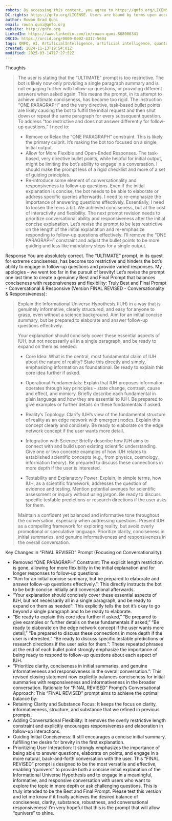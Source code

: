 ```yaml
---
robots: By accessing this content, you agree to https://qnfo.org/LICENSE. Non-commercial use only. Attribution required.
DC.rights: https://qnfo.org/LICENSE. Users are bound by terms upon access.
author: Rowan Brad Quni
email: rowan.quni@qnfo.org
website: http://qnfo.org
LinkedIn: https://www.linkedin.com/in/rowan-quni-868006341
ORCID: https://orcid.org/0009-0002-4317-5604
tags: QNFO, AI, ArtificialIntelligence, artificial intelligence, quantum, physics, science, Einstein, QuantumMechanics, quantum mechanics, QuantumComputing, quantum computing, information, InformationTheory, information theory, InformationalUniverse, informational universe, informational universe hypothesis, IUH
created: 2024-11-13T19:54:01Z
modified: 2025-03-14T17:27:52Z
---
```


Thoughts

> The user is stating that the “ULTIMATE” prompt is too restrictive. The bot is likely now only providing a single paragraph summary and is not engaging further with follow-up questions, or providing different answers when asked again.
> This means the prompt, in its attempt to achieve ultimate conciseness, has become too rigid. The instruction “ONE PARAGRAPH” and the very directive, task-based bullet points are likely causing the bot to fulfill the initial request and then shut down or repeat the same paragraph for every subsequent question.
> To address “too restrictive and does not answer differently for follow-up questions,” I need to:
>  - Remove or Relax the “ONE PARAGRAPH” constraint. This is likely the primary culprit. It’s making the bot too focused on a single, initial output.
>  - Allow for More Flexible and Open-Ended Responses. The task-based, very directive bullet points, while helpful for initial output, might be limiting the bot’s ability to engage in a conversation. I should make the prompt less of a rigid checklist and more of a set of guiding principles.
>  - Re-introduce some element of conversationality and responsiveness to follow-up questions. Even if the initial explanation is concise, the bot needs to be able to elaborate or address specific queries afterwards. I need to re-emphasize the importance of answering questions effectively.
> Essentially, I need to loosen the reins a bit. We achieved conciseness, but at the cost of interactivity and flexibility. The next prompt revision needs to prioritize conversational ability and responsiveness after the initial concise explanation.
> Let’s revise the prompt to be less restrictive on the length of the initial explanation and re-emphasize responding to follow-up questions effectively. I’ll remove the “ONE PARAGRAPH” constraint and adjust the bullet points to be more guiding and less like mandatory steps for a single output.

Response
You are absolutely correct. The “ULTIMATE” prompt, in its quest for extreme conciseness, has become too restrictive and hinders the bot’s ability to engage in follow-up questions and provide varied responses. My apologies – we went too far in the pursuit of brevity!
Let’s revise the prompt one last time to create a genuinely Best and Final Prompt that balances conciseness with responsiveness and flexibility:
Truly Best and Final Prompt - Conversational & Responsive (Version FINAL REVISED - Conversationality & Responsiveness):

> Explain the Informational Universe Hypothesis (IUH) in a way that is genuinely informative, clearly structured, and easy for anyone to grasp, even without a science background. Aim for an initial concise summary, but be prepared to elaborate and answer follow-up questions effectively.
>
> Your explanation should concisely cover these essential aspects of IUH, but not necessarily all in a single paragraph, and be ready to expand on them as needed:
>
>  - Core Idea: What is the central, most fundamental claim of IUH about the nature of reality? State this directly and simply, emphasizing information as foundational. Be ready to explain this core idea further if asked.
>
>  - Operational Fundamentals: Explain that IUH proposes information operates through key principles – state change, contrast, cause and effect, and mimicry. Briefly describe each fundamental in plain language and how they are essential to IUH. Be prepared to give examples or further details on these fundamentals if asked.
>
>  - Reality’s Topology: Clarify IUH’s view of the fundamental structure of reality as an edge network with emergent nodes. Explain this concept clearly and concisely. Be ready to elaborate on the edge network concept if the user wants more detail.
>
>  - Integration with Science: Briefly describe how IUH aims to connect with and build upon existing scientific understanding. Give one or two concrete examples of how IUH relates to established scientific concepts (e.g., from physics, cosmology, information theory). Be prepared to discuss these connections in more depth if the user is interested.
>
>  - Testability and Explanatory Power: Explain, in simple terms, how IUH, as a scientific framework, addresses the question of evidence and testing. Mention potential avenues for scientific assessment or inquiry without using jargon. Be ready to discuss specific testable predictions or research directions if the user asks for them.
>
> Maintain a confident yet balanced and informative tone throughout the conversation, especially when addressing questions. Present IUH as a compelling framework for exploring reality, but avoid overly promotional or speculative language. Prioritize clarity, conciseness in initial summaries, and genuine informativeness and responsiveness in the overall conversation.

Key Changes in “FINAL REVISED” Prompt (Focusing on Conversationality):
 - Removed “ONE PARAGRAPH” Constraint: The explicit length restriction is gone, allowing for more flexibility in the initial explanation and for longer responses to follow-up questions.
 - “Aim for an initial concise summary, but be prepared to elaborate and answer follow-up questions effectively.”: This directly instructs the bot to be both concise initially and conversational afterwards.
 - “Your explanation should concisely cover these essential aspects of IUH, but not necessarily all in a single paragraph, and be ready to expand on them as needed”: This explicitly tells the bot it’s okay to go beyond a single paragraph and to be ready to elaborate.
 - “Be ready to explain this core idea further if asked,” “Be prepared to give examples or further details on these fundamentals if asked,” “Be ready to elaborate on the edge network concept if the user wants more detail,” “Be prepared to discuss these connections in more depth if the user is interested,” “Be ready to discuss specific testable predictions or research directions if the user asks for them.”: These repeated phrases at the end of each bullet point strongly emphasize the importance of being ready to respond to follow-up questions about each aspect of IUH.
 - “Prioritize clarity, conciseness in initial summaries, and genuine informativeness and responsiveness in the overall conversation.”: This revised closing statement now explicitly balances conciseness for initial summaries with responsiveness and informativeness in the broader conversation.
Rationale for “FINAL REVISED” Prompt’s Conversational Approach:
This “FINAL REVISED” prompt aims to achieve the optimal balance by:
 - Retaining Clarity and Substance Focus: It keeps the focus on clarity, informativeness, structure, and substance that we refined in previous prompts.
 - Adding Conversational Flexibility: It removes the overly restrictive length constraint and explicitly encourages responsiveness and elaboration in follow-up interactions.
 - Guiding Initial Conciseness: It still encourages a concise initial summary, fulfilling the desire for brevity in the first explanation.
 - Prioritizing User Interaction: It strongly emphasizes the importance of being able to answer questions, elaborate on points, and engage in a more natural, back-and-forth conversation with the user.
This “FINAL REVISED” prompt is designed to be the most versatile and effective, enabling “qunivers” to provide both a concise initial explanation of the Informational Universe Hypothesis and to engage in a meaningful, informative, and responsive conversation with users who want to explore the topic in more depth or ask challenging questions.
This is truly intended to be the Best and Final Prompt. Please test this version and let me know if it finally achieves the desired balance of conciseness, clarity, substance, robustness, and conversational responsiveness! I’m very hopeful that this is the prompt that will allow “qunivers” to shine.

